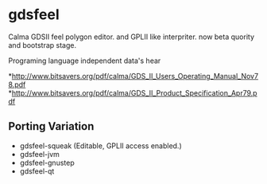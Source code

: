 gdsfeel
=======

Calma GDSII feel polygon editor. and GPLII like interpriter. now beta quority and bootstrap stage.

Programing language independent data's hear

*<http://www.bitsavers.org/pdf/calma/GDS_II_Users_Operating_Manual_Nov78.pdf>
*<http://www.bitsavers.org/pdf/calma/GDS_II_Product_Specification_Apr79.pdf>

## Porting Variation

* gdsfeel-squeak (Editable, GPLII access enabled.)
* gdsfeel-jvm
* gdsfeel-gnustep
* gdsfeel-qt
